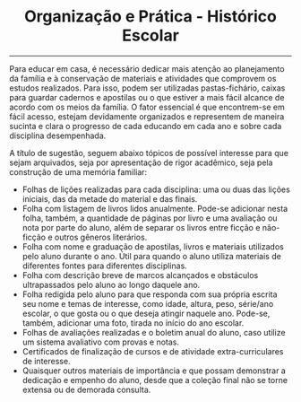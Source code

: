 <h1 align="center">Organização e Prática - Histórico Escolar</h1>

---

Para educar em casa, é necessário dedicar mais atenção ao planejamento da família e à conservação de materiais e atividades que comprovem os estudos realizados. Para isso, podem ser utilizadas pastas-fichário, caixas para guardar cadernos e apostilas ou o que estiver a mais fácil alcance de acordo com os meios da família. O fator essencial é que encontrem-se em fácil acesso, estejam devidamente organizados e representem de maneira sucinta e clara o progresso de cada educando em cada ano e sobre cada disciplina desempenhada.

A título de sugestão, seguem abaixo tópicos de possível interesse para que sejam arquivados, seja por apresentação de rigor acadêmico, seja pela construção de uma memória familiar:

- Folhas de lições realizadas para cada disciplina: uma ou duas das lições iniciais, das da metade do material e das finais.
- Folha com listagem de livros lidos anualmente. Pode-se adicionar nesta folha, também, a quantidade de páginas por livro e uma avaliação ou nota por parte do aluno, além de separar os livros entre ficção e não-ficção e outros gêneros literários.
- Folha com nome e graduação de apostilas, livros e materiais utilizados pelo aluno durante o ano. Útil para quando o aluno utiliza materiais de diferentes fontes para diferentes disciplinas.
- Folha com descrição breve de marcos alcançados e obstáculos ultrapassados pelo aluno ao longo daquele ano.
- Folha redigida pelo aluno para que responda com sua própria escrita seu nome e temas de interesse, como idade, altura, peso, série/ano escolar, o que gosta ou o que deseja atingir naquele ano. Pode-se, também, adicionar uma foto, tirada no início do ano escolar.
- Folhas de avaliações realizadas e o boletim anual do aluno, caso utilize um sistema avaliativo com provas e notas.
- Certificados de finalização de cursos e de atividade extra-curriculares de interesse.
- Quaisquer outros materiais de importância e que possam demonstrar a dedicação e empenho do aluno, desde que a coleção final não se torne extensa ou de demorada consulta.
